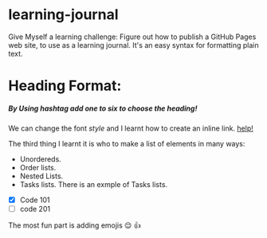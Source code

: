 # learning-journal
Give Myself a learning challenge: Figure out how to publish a GitHub Pages web site, to use as a learning journal.
It's an easy syntax for formatting plain text. 
# Heading Format:
##### By Using hashtag add one to six to choose the heading!
We can change the font *style* and I learnt how to create an inline link. [help!](https://help.github.com/en/github/writing-on-github/basic-writing-and-formatting-syntax#headings)

The third thing I learnt it is who to make a list of elements in many ways:
- Unordereds.
- Order lists.
- Nested Lists.
- Tasks lists.
There is an exmple of Tasks lists.
- [x] Code 101
- [ ] code 201

The most fun part is adding emojis :relieved: :thumbsup:
